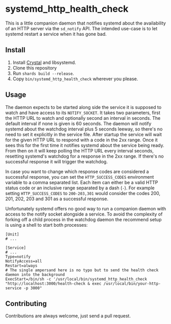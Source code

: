 # systemd\_http\_health\_check

This is a little companion daemon that notifies systemd about the availability of an HTTP server via the `sd_notify` API. The intended use-case is to let systemd restart a service when it has gone bad.

## Install

1. Install [Crystal](https://crystal-lang.org/) and libsystemd.
2. Clone this repository
3. Run `shards build --release`.
4. Copy `bin/systemd_http_health_check` wherever you please.

## Usage

The daemon expects to be started along side the service it is supposed to watch and have access to its `NOTIFY_SOCKET`.
It takes two parameters, first the HTTP URL to watch and optionally second an interval in seconds. The default interval if none is given is 60 seconds. The daemon will notify systemd about the watchdog interval plus 5 seconds leeway, so there's no need to set it explicitly in the service file. After startup the service will wait for the given HTTP URL to respond with a code in the 2xx range. Once it sees this for the first time it notifies systemd about the service being ready. From then on it will keep polling the HTTP URL every interval seconds, resetting systemd's watchdog for a response in the 2xx range. If there's no successful response it will trigger the watchdog.

In case you want to change which response codes are considered a successful response, you can set the `HTTP_SUCCESS_CODES` environment variable to a comma separated list. Each item can either be a valid HTTP status code or an inclusive range separated by a dash (`-`). For example setting `HTTP_SUCCESS_CODES` to `200-203,301` would consider the codes 200, 201, 202, 203 and 301 as a successful response.

Unfortunately systemd offers no good way to run a companion daemon with access to the notify socket alongside a service. To avoid the complexity of forking off a child process in the watchdog daemon the recommend setup is using a shell to start both processes:

```service
[Unit]
# ...

[Service]
# ...
Type=notify
NotifyAccess=all
Restart=always
# The single ampersand here is no typo but to send the health check daemon into the background
ExecStart=/bin/sh -c '/usr/local/bin/systemd_http_health_check "http://localhost:3000/health-check & exec /usr/local/bin/your-http-service -p 3000"
```

## Contributing

Contributions are always welcome, just send a pull request.
